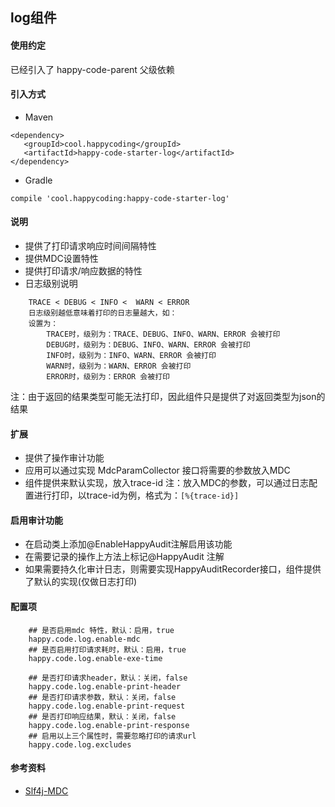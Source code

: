 ## log组件
#### 使用约定

已经引入了 happy-code-parent 父级依赖

#### 引入方式

- Maven

```
<dependency>
   <groupId>cool.happycoding</groupId>
   <artifactId>happy-code-starter-log</artifactId>
</dependency>
```    

- Gradle

```
compile 'cool.happycoding:happy-code-starter-log'
```

#### 说明

- 提供了打印请求响应时间间隔特性
- 提供MDC设置特性
- 提供打印请求/响应数据的特性
- 日志级别说明
```
    TRACE < DEBUG < INFO <  WARN < ERROR
    日志级别越低意味着打印的日志量越大，如：
    设置为：
        TRACE时，级别为：TRACE、DEBUG、INFO、WARN、ERROR 会被打印
        DEBUG时，级别为：DEBUG、INFO、WARN、ERROR 会被打印
        INFO时，级别为：INFO、WARN、ERROR 会被打印
        WARN时，级别为：WARN、ERROR 会被打印
        ERROR时，级别为：ERROR 会被打印
```


注：由于返回的结果类型可能无法打印，因此组件只是提供了对返回类型为json的结果

#### 扩展
- 提供了操作审计功能
- 应用可以通过实现 MdcParamCollector 接口将需要的参数放入MDC
- 组件提供来默认实现，放入trace-id
注：放入MDC的参数，可以通过日志配置进行打印，以trace-id为例，格式为：```[%{trace-id}]```

#### 启用审计功能
- 在启动类上添加@EnableHappyAudit注解启用该功能
- 在需要记录的操作上方法上标记@HappyAudit 注解
- 如果需要持久化审计日志，则需要实现HappyAuditRecorder接口，组件提供了默认的实现(仅做日志打印)

#### 配置项
```
    ## 是否启用mdc 特性，默认：启用，true
    happy.code.log.enable-mdc
    ## 是否启用打印请求耗时，默认：启用，true
    happy.code.log.enable-exe-time

    ## 是否打印请求header，默认：关闭，false
    happy.code.log.enable-print-header
    ## 是否打印请求参数，默认：关闭，false
    happy.code.log.enable-print-request
    ## 是否打印响应结果，默认：关闭，false
    happy.code.log.enable-print-response
    ## 启用以上三个属性时，需要忽略打印的请求url
    happy.code.log.excludes
```   

    
#### 参考资料
- [Slf4j-MDC](http://logback.qos.ch/manual/mdc.html)
  